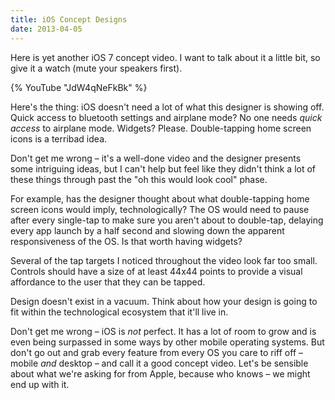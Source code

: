 ```yaml
---
title: iOS Concept Designs
date: 2013-04-05
---
```


Here is yet another iOS 7 concept video. I want to talk about it a little bit, so give it a watch (mute your speakers first).

{% YouTube "JdW4qNeFkBk" %}

Here's the thing: iOS doesn't need a lot of what this designer is showing off. Quick access to bluetooth settings and airplane mode? No one needs _quick access_ to airplane mode. Widgets? Please. Double-tapping home screen icons is a terribad idea.

Don't get me wrong – it's a well-done video and the designer presents some intriguing ideas, but I can't help but feel like they didn't think a lot of these things through past the "oh this would look cool" phase.

For example, has the designer thought about what double-tapping home screen icons would imply, technologically? The OS would need to pause after every single-tap to make sure you aren't about to double-tap, delaying every app launch by a half second and slowing down the apparent responsiveness of the OS. Is that worth having widgets?

Several of the tap targets I noticed throughout the video look far too small. Controls should have a size of at least 44x44 points to provide a visual affordance to the user that they can be tapped.

Design doesn't exist in a vacuum. Think about how your design is going to fit within the technological ecosystem that it'll live in.

Don't get me wrong – iOS is _not_ perfect. It has a lot of room to grow and is even being surpassed in some ways by other mobile operating systems. But don't go out and grab every feature from every OS you care to riff off – mobile _and_ desktop – and call it a good concept video. Let's be sensible about what we're asking for from Apple, because who knows –&nbsp;we might end up with it.

